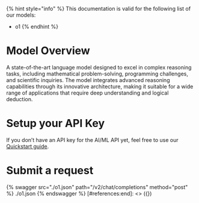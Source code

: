 [#references:start]: <> ({ "template": "openapi" })
{% hint style="info" %}
This documentation is valid for the following list of our models:
* o1
{% endhint %}

# Model Overview
A state-of-the-art language model designed to excel in complex reasoning tasks, including mathematical problem-solving, programming challenges, and scientific inquiries. The model integrates advanced reasoning capabilities through its innovative architecture, making it suitable for a wide range of applications that require deep understanding and logical deduction.

# Setup your API Key
If you don’t have an API key for the AI/ML API yet, feel free to use our [Quickstart guide](https://docs.aimlapi.com/quickstart/setting-up).

# Submit a request
{% swagger src="./o1.json" path="/v2/chat/completions" method="post" %}
./o1.json
{% endswagger %}
[#references:end]: <> ({})